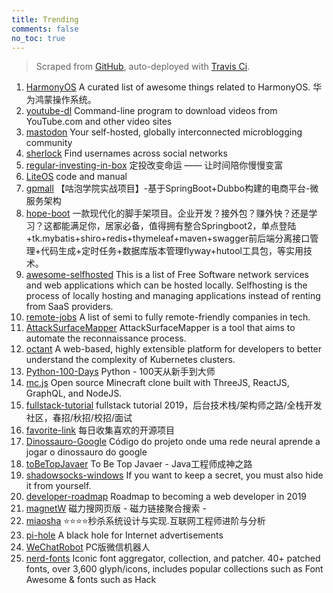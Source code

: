 ```yaml
---
title: Trending
comments: false
no_toc: true
---
```


> Scraped from [GitHub](https://github.com/trending?since=daily), auto-deployed with [Travis Ci](https://travis-ci.org/).

1. [HarmonyOS](https://github.com/Awesome-HarmonyOS/HarmonyOS)
A curated list of awesome things related to HarmonyOS. 华为鸿蒙操作系统。
2. [youtube-dl](https://github.com/ytdl-org/youtube-dl)
Command-line program to download videos from YouTube.com and other video sites
3. [mastodon](https://github.com/tootsuite/mastodon)
Your self-hosted, globally interconnected microblogging community
4. [sherlock](https://github.com/sherlock-project/sherlock)
Find usernames across social networks
5. [regular-investing-in-box](https://github.com/xiaolai/regular-investing-in-box)
定投改变命运 —— 让时间陪你慢慢变富
6. [LiteOS](https://github.com/LiteOS/LiteOS)
code and manual
7. [gpmall](https://github.com/2227324689/gpmall)
【咕泡学院实战项目】-基于SpringBoot+Dubbo构建的电商平台-微服务架构
8. [hope-boot](https://github.com/hope-for/hope-boot)
一款现代化的脚手架项目。企业开发？接外包？赚外快？还是学习？这都能满足你，居家必备，值得拥有整合Springboot2，单点登陆+tk.mybatis+shiro+redis+thymeleaf+maven+swagger前后端分离接口管理+代码生成+定时任务+数据库版本管理flyway+hutool工具包，等实用技术。
9. [awesome-selfhosted](https://github.com/Kickball/awesome-selfhosted)
This is a list of Free Software network services and web applications which can be hosted locally. Selfhosting is the process of locally hosting and managing applications instead of renting from SaaS providers.
10. [remote-jobs](https://github.com/remoteintech/remote-jobs)
A list of semi to fully remote-friendly companies in tech.
11. [AttackSurfaceMapper](https://github.com/superhedgy/AttackSurfaceMapper)
AttackSurfaceMapper is a tool that aims to automate the reconnaissance process.
12. [octant](https://github.com/vmware/octant)
A web-based, highly extensible platform for developers to better understand the complexity of Kubernetes clusters.
13. [Python-100-Days](https://github.com/jackfrued/Python-100-Days)
Python - 100天从新手到大师
14. [mc.js](https://github.com/ian13456/mc.js)
Open source Minecraft clone built with ThreeJS, ReactJS, GraphQL, and NodeJS.
15. [fullstack-tutorial](https://github.com/frank-lam/fullstack-tutorial)
fullstack tutorial 2019，后台技术栈/架构师之路/全栈开发社区，春招/秋招/校招/面试
16. [favorite-link](https://github.com/guanguans/favorite-link)
每日收集喜欢的开源项目
17. [Dinossauro-Google](https://github.com/JVictorDias/Dinossauro-Google)
Código do projeto onde uma rede neural aprende a jogar o dinossauro do google
18. [toBeTopJavaer](https://github.com/hollischuang/toBeTopJavaer)
To Be Top Javaer - Java工程师成神之路
19. [shadowsocks-windows](https://github.com/shadowsocks/shadowsocks-windows)
If you want to keep a secret, you must also hide it from yourself.
20. [developer-roadmap](https://github.com/kamranahmedse/developer-roadmap)
Roadmap to becoming a web developer in 2019
21. [magnetW](https://github.com/dengyuhan/magnetW)
磁力搜网页版 - 磁力链接聚合搜索 -
22. [miaosha](https://github.com/qiurunze123/miaosha)
⭐⭐⭐⭐秒杀系统设计与实现.互联网工程师进阶与分析
23. [pi-hole](https://github.com/pi-hole/pi-hole)
A black hole for Internet advertisements
24. [WeChatRobot](https://github.com/TonyChen56/WeChatRobot)
PC版微信机器人
25. [nerd-fonts](https://github.com/ryanoasis/nerd-fonts)
Iconic font aggregator, collection, and patcher. 40+ patched fonts, over 3,600 glyph/icons, includes popular collections such as Font Awesome & fonts such as Hack
